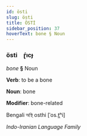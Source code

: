 ```yaml
---
id: östi
slug: östi
title: ÖSTİ
sidebar_position: 37
hoverText: bone § Noun
---
```


### östi&emsp;<span kind="abugida">ɽ́ıcɟ</span>

*bone* **§** Noun

**Verb**: to be a bone

**Noun**: bone

**Modifier**: bone-related

Bengali অস্থি osthi [ˈos.t̪ʰi]

*Indo-Iranian Language Family*
